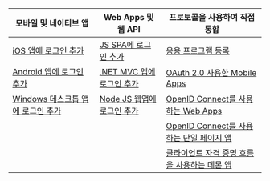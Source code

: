 | 모바일 및 네이티브 앱 | Web Apps 및 웹 API | 프로토콜을 사용하여 직접 통합 |
| --- | --- | --- |
| [iOS 앱에 로그인 추가](../articles/active-directory/develop/GuidedSetups/active-directory-ios.md) | [JS SPA에 로그인 추가](../articles/active-directory/develop/GuidedSetups/active-directory-javascriptspa.md) |[응용 프로그램 등록](../articles/active-directory/develop/active-directory-v2-app-registration.md) | 
[Android 앱에 로그인 추가](../articles/active-directory/develop/guidedsetups/active-directory-mobileanddesktopapp-android-intro.md) | [.NET MVC 앱에 로그인 추가](../articles/active-directory/develop/guidedsetups/active-directory-serversidewebapp-aspnetwebappowin-intro.md) |[OAuth 2.0 사용한 Mobile Apps](../articles/active-directory/develop/active-directory-v2-protocols-oauth-code.md) |
| [Windows 데스크톱 앱에 로그인 추가](../articles/active-directory/develop/guidedsetups/active-directory-mobileanddesktopapp-windowsdesktop-intro.md) |[Node JS 웹앱에 로그인 추가](../articles/active-directory/develop/active-directory-v2-devquickstarts-node-web.md) |[OpenID Connect를 사용하는 Web Apps](../articles/active-directory/develop/active-directory-v2-protocols-oidc.md) |
|  |  |[OpenID Connect를 사용하는 단일 페이지 앱](../articles/active-directory/develop/active-directory-v2-protocols-implicit.md) |
|  |  | [클라이언트 자격 증명 흐름을 사용하는 데몬 앱](../articles/active-directory/develop/active-directory-v2-protocols-oauth-client-creds.md) |
